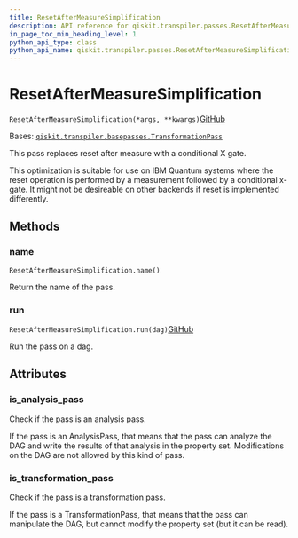 ```yaml
---
title: ResetAfterMeasureSimplification
description: API reference for qiskit.transpiler.passes.ResetAfterMeasureSimplification
in_page_toc_min_heading_level: 1
python_api_type: class
python_api_name: qiskit.transpiler.passes.ResetAfterMeasureSimplification
---
```


# ResetAfterMeasureSimplification

<span id="qiskit.transpiler.passes.ResetAfterMeasureSimplification" />

`ResetAfterMeasureSimplification(*args, **kwargs)`[GitHub](https://github.com/qiskit/qiskit/tree/stable/0.41/qiskit/transpiler/passes/optimization/reset_after_measure_simplification.py "view source code")

Bases: [`qiskit.transpiler.basepasses.TransformationPass`](qiskit.transpiler.TransformationPass "qiskit.transpiler.basepasses.TransformationPass")

This pass replaces reset after measure with a conditional X gate.

This optimization is suitable for use on IBM Quantum systems where the reset operation is performed by a measurement followed by a conditional x-gate. It might not be desireable on other backends if reset is implemented differently.

## Methods

### name

<span id="qiskit.transpiler.passes.ResetAfterMeasureSimplification.name" />

`ResetAfterMeasureSimplification.name()`

Return the name of the pass.

### run

<span id="qiskit.transpiler.passes.ResetAfterMeasureSimplification.run" />

`ResetAfterMeasureSimplification.run(dag)`[GitHub](https://github.com/qiskit/qiskit/tree/stable/0.41/qiskit/transpiler/passes/optimization/reset_after_measure_simplification.py "view source code")

Run the pass on a dag.

## Attributes

<span id="qiskit.transpiler.passes.ResetAfterMeasureSimplification.is_analysis_pass" />

### is\_analysis\_pass

Check if the pass is an analysis pass.

If the pass is an AnalysisPass, that means that the pass can analyze the DAG and write the results of that analysis in the property set. Modifications on the DAG are not allowed by this kind of pass.

<span id="qiskit.transpiler.passes.ResetAfterMeasureSimplification.is_transformation_pass" />

### is\_transformation\_pass

Check if the pass is a transformation pass.

If the pass is a TransformationPass, that means that the pass can manipulate the DAG, but cannot modify the property set (but it can be read).

